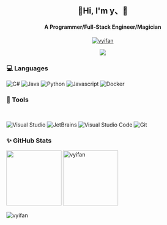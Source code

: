 <h2 align="center">🍭Hi, I'm y、👋</h2>
<h4 align="center">A Programmer/Full-Stack Engineer/Magician</h4>

<p align="center"> <a href="https://github.com/ryo-ma/github-profile-trophy"><img src="https://github-profile-trophy.vercel.app/?username=vyifan&column=8" alt="vyifan" /></a> </p>

<!-- 贪吃蛇代码贡献图 -->
<div align="center"><img src="https://github.com/vyifan/vyifan/blob/main/assets/github-contribution-grid-snake.svg" /></div>

<h3>💻 Languages</h3>
<p>
  <img alt="C#" src="https://img.shields.io/badge/-C%20Sharp-777BB4?style=flat-square&logo=.net&logoColor=white" />
  <img alt="Java" src="https://img.shields.io/badge/-Java-00ADD8?style=flat-square&logo=java&logoColor=white" />
  <img alt="Python" src="https://img.shields.io/badge/-Python-4fc08d?style=flat-square&logo=python&logoColor=white" />
  <img alt="Javascript" src="https://img.shields.io/badge/-Javascript-e2470f?style=flat-square&logo=Javascript&logoColor=white" />
  <img alt="Docker" src="https://img.shields.io/badge/-Docker-FCC624?style=flat-square&logo=docker"/>
  
</p>


<h3>🧰 Tools</h3>
&emsp;&emsp;  
<p>
<img src="https://img.shields.io/badge/-VisualStudio-007ACC?style=flat-square&logo=Visual%20Studio&logoColor=white" alt="Visual Studio"> 
<img src="https://img.shields.io/badge/-JetBrains-000000?style=flat-square&logo=JetBrains&logoColor=white" alt="JetBrains"/>
<img alt="Visual Studio Code" src="https://img.shields.io/badge/-Visual Studio Code-007ACC?style=flat-square&logo=Visual%20Studio%20Code&logoColor=white" />
<img alt="Git" src="https://img.shields.io/badge/-Git-F05032?style=flat-square&logo=Git&logoColor=white" />
</p>
  
<h3>✨ GitHub Stats</h3>

<img align="" height="144px" src="https://github-readme-stats.vercel.app/api?username=vyifan&show_icons=true&include_all_commits=true&line_height=21&locale=cn" /> <img align="" src="https://github-readme-streak-stats.herokuapp.com/?user=vyifan" alt="vyifan" height="144px" />

<p align="left"> <img src="https://komarev.com/ghpvc/?username=vyifan&label=Profile%20views&color=0e75b6&style=flat" alt="vyifan" /> </p>
